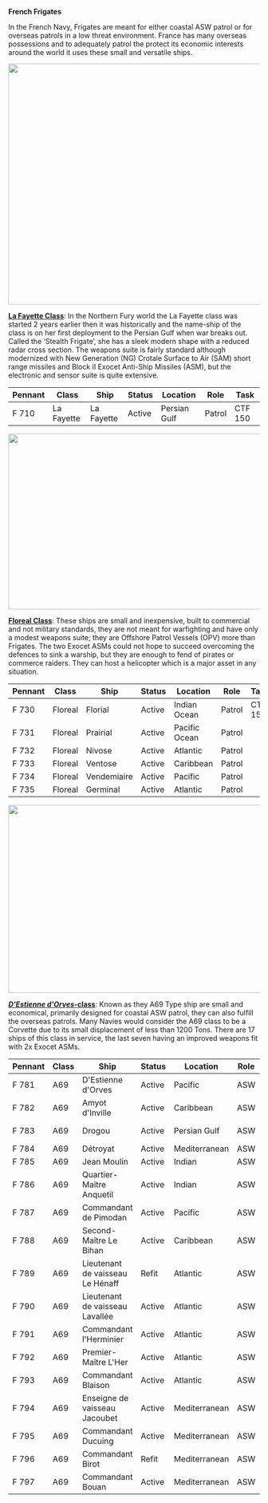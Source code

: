 **French Frigates**

In the French Navy, Frigates are meant for either coastal ASW patrol or
for overseas patrols in a low threat environment. France has many
overseas possessions and to adequately patrol the protect its economic
interests around the world it uses these small and versatile ships.

<img src="/assets\images\nato\fr\navy\frigates\media\image1.jpg" style="width:6.45833in;height:5.03125in" />

[**La Fayette
Class**](https://en.wikipedia.org/wiki/La_Fayette-class_frigate): In the
Northern Fury world the La Fayette class was started 2 years earlier
then it was historically and the name-ship of the class is on her first
deployment to the Persian Gulf when war breaks out. Called the ‘Stealth
Frigate’, she has a sleek modern shape with a reduced radar cross
section. The weapons suite is fairly standard although modernized with
New Generation (NG) Crotale Surface to Air (SAM) short range missiles
and Block II Exocet Anti-Ship Missiles (ASM), but the electronic and
sensor suite is quite extensive.

| **Pennant** | **Class**  | **Ship**   | **Status** | **Location** | **Role** | **Task** |
|-------------|------------|------------|------------|--------------|----------|----------|
| F 710       | La Fayette | La Fayette | Active     | Persian Gulf | Patrol   | CTF 150  |

<img src="/assets\images\nato\fr\navy\frigates\media\image2.jpg" style="width:6.5in;height:3.6625in" />

[**Floreal
Class**](https://en.wikipedia.org/wiki/Floréal-class_frigate): These
ships are small and inexpensive, built to commercial and not military
standards, they are not meant for warfighting and have only a modest
weapons suite; they are Offshore Patrol Vessels (OPV) more than
Frigates. The two Exocet ASMs could not hope to succeed overcoming the
defences to sink a warship, but they are enough to fend of pirates or
commerce raiders. They can host a helicopter which is a major asset in
any situation.

| **Pennant** | **Class** | **Ship**    | **Status** | **Location**  | **Role** | **Task** |
|-------------|-----------|-------------|------------|---------------|----------|----------|
| F 730       | Floreal   | Florial     | Active     | Indian Ocean  | Patrol   | CTF 151  |
| F 731       | Floreal   | Prairial    | Active     | Pacific Ocean | Patrol   |          |
| F 732       | Floreal   | Nivose      | Active     | Atlantic      | Patrol   |          |
| F 733       | Floreal   | Ventose     | Active     | Caribbean     | Patrol   |          |
| F 734       | Floreal   | Vendemiaire | Active     | Pacific       | Patrol   |          |
| F 735       | Floreal   | Germinal    | Active     | Atlantic      | Patrol   |          |

<img src="/assets\images\nato\fr\navy\frigates\media\image3.jpg" style="width:6.5in;height:3.93472in" />

[***D'Estienne
d'Orves*-class**](https://en.wikipedia.org/wiki/D%27Estienne_d%27Orves-class_aviso):
Known as they A69 Type ship are small and economical, primarily designed
for coastal ASW patrol, they can also fulfill the overseas patrols. Many
Navies would consider the A69 class to be a Corvette due to its small
displacement of less than 1200 Tons. There are 17 ships of this class in
service, the last seven having an improved weapons fit with 2x Exocet
ASMs.

| **Pennant** | **Class** | **Ship**                         | **Status** | **Location**  | **Role** | **Task** |
|-------------|-----------|----------------------------------|------------|---------------|----------|----------|
| F 781       | A69       | D'Estienne d'Orves               | Active     | Pacific       | ASW      |          |
| F 782       | A69       | Amyot d'Inville                  | Active     | Caribbean     | ASW      |          |
| F 783       | A69       | Drogou                           | Active     | Persian Gulf  | ASW      | CTF 150  |
| F 784       | A69       | Détroyat                         | Active     | Mediterranean | ASW      |          |
| F 785       | A69       | Jean Moulin                      | Active     | Indian        | ASW      |          |
| F 786       | A69       | Quartier-Maître Anquetil         | Active     | Indian        | ASW      | CTF 151  |
| F 787       | A69       | Commandant de Pimodan            | Active     | Pacific       | ASW      |          |
| F 788       | A69       | Second-Maître Le Bihan           | Active     | Caribbean     | ASW      |          |
| F 789       | A69       | Lieutenant de vaisseau Le Hénaff | Refit      | Atlantic      | ASW      |          |
| F 790       | A69       | Lieutenant de vaisseau Lavallée  | Active     | Atlantic      | ASW      |          |
| F 791       | A69       | Commandant l'Herminier           | Active     | Atlantic      | ASW      |          |
| F 792       | A69       | Premier-Maître L'Her             | Active     | Atlantic      | ASW      |          |
| F 793       | A69       | Commandant Blaison               | Active     | Atlantic      | ASW      |          |
| F 794       | A69       | Enseigne de vaisseau Jacoubet    | Active     | Mediterranean | ASW      |          |
| F 795       | A69       | Commandant Ducuing               | Active     | Mediterranean | ASW      |          |
| F 796       | A69       | Commandant Birot                 | Refit      | Mediterranean | ASW      |          |
| F 797       | A69       | Commandant Bouan                 | Active     | Mediterranean | ASW      |          |
